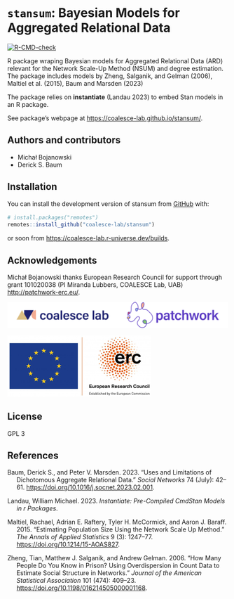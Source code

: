 
<!-- README.md is generated from README.Rmd. Please edit that file -->

# `stansum`: Bayesian Models for Aggregated Relational Data

<!-- badges: start -->

[![R-CMD-check](https://github.com/coalesce-lab/stansum/actions/workflows/R-CMD-check.yaml/badge.svg)](https://github.com/coalesce-lab/stansum/actions/workflows/R-CMD-check.yaml)
<!-- badges: end -->

R package wraping Bayesian models for Aggregated Relational Data (ARD)
relevant for the Network Scale-Up Method (NSUM) and degree estimation.
The package includes models by Zheng, Salganik, and Gelman (2006),
Maltiel et al. (2015), Baum and Marsden (2023)

The package relies on **instantiate** (Landau 2023) to embed Stan models
in an R package.

See package’s webpage at <https://coalesce-lab.github.io/stansum/>.

## Authors and contributors

- Michał Bojanowski
- Derick S. Baum

## Installation

You can install the development version of stansum from
[GitHub](https://github.com/) with:

``` r
# install.packages("remotes")
remotes::install_github("coalesce-lab/stansum")
```

or soon from <https://coalesce-lab.r-universe.dev/builds>.

## Acknowledgements

Michał Bojanowski thanks European Research Council for support through
grant 101020038 (PI Miranda Lubbers, COALESCE Lab, UAB)
<http://patchwork-erc.eu/>.

[![](man/figures/logos-patchwork.png)](http://coalesce-lab.com/en)

![](man/figures/logos-erc.png)

## License

GPL 3

## References

<div id="refs" class="references csl-bib-body hanging-indent">

<div id="ref-baum_marsden_2023" class="csl-entry">

Baum, Derick S., and Peter V. Marsden. 2023. “Uses and Limitations of
Dichotomous Aggregate Relational Data.” *Social Networks* 74 (July):
42–61. <https://doi.org/10.1016/j.socnet.2023.02.001>.

</div>

<div id="ref-r-instantiate" class="csl-entry">

Landau, William Michael. 2023. *Instantiate: Pre-Compiled CmdStan Models
in r Packages*.

</div>

<div id="ref-maltiel_etal_2015" class="csl-entry">

Maltiel, Rachael, Adrian E. Raftery, Tyler H. McCormick, and Aaron J.
Baraff. 2015. “Estimating Population Size Using the Network Scale Up
Method.” *The Annals of Applied Statistics* 9 (3): 1247–77.
<https://doi.org/10.1214/15-AOAS827>.

</div>

<div id="ref-zheng_etal_2006" class="csl-entry">

Zheng, Tian, Matthew J. Salganik, and Andrew Gelman. 2006. “How Many
People Do You Know in Prison? Using Overdispersion in Count Data to
Estimate Social Structure in Networks.” *Journal of the American
Statistical Association* 101 (474): 409–23.
<https://doi.org/10.1198/016214505000001168>.

</div>

</div>
